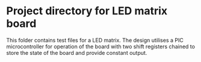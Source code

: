# Project directory for LED matrix board
This folder contains test files for a LED matrix. The design utilises a PIC microcontroller for operation of the board with two shift registers chained to store the state of the board and provide constant output.
